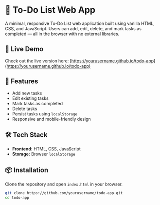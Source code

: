 # 📝 To-Do List Web App

A minimal, responsive To-Do List web application built using vanilla HTML, CSS, and JavaScript. Users can add, edit, delete, and mark tasks as completed — all in the browser with no external libraries.

## 🚀 Live Demo

Check out the live version here: [https://yourusername.github.io/todo-app](https://yourusername.github.io/todo-app)

## 📌 Features

- Add new tasks
- Edit existing tasks
- Mark tasks as completed
- Delete tasks
- Persist tasks using `localStorage`
- Responsive and mobile-friendly design

## 🛠️ Tech Stack

- **Frontend:** HTML, CSS, JavaScript
- **Storage:** Browser `localStorage`

## 📦 Installation

Clone the repository and open `index.html` in your browser.

```bash
git clone https://github.com/yourusername/todo-app.git
cd todo-app
